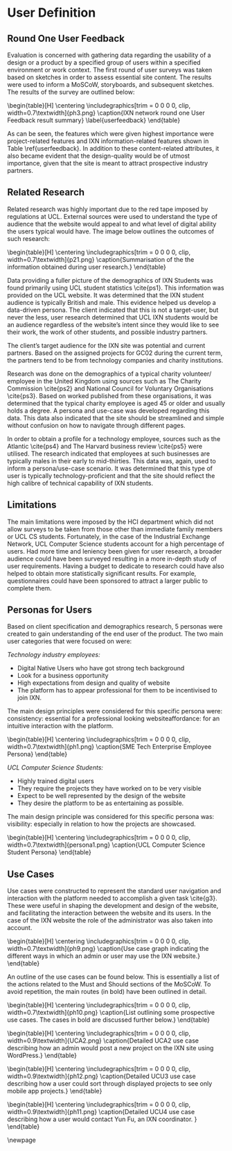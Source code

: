 # User Definition

## Round One User Feedback
Evaluation is concerned with gathering data regarding the usability of a design or a product by a specified group of users within a specified environment or work context. The first round of user surveys was taken based on sketches in order to assess essential site content. The results were used to inform a MoSCoW, storyboards, and subsequent sketches. The results of the survey are outlined below:

\begin{table}[H]
      \centering
      \includegraphics[trim = 0 0 0 0, clip, width=0.7\textwidth]{ph3.png}
      \caption{IXN network round one User Feedback result summary}
\label{userfeedback}
 \end{table}

As can be seen, the features which were given highest importance were project-related features and IXN information-related features shown in Table \ref{userfeedback}. In addition to these content-related attributes, it also became evident that the design-quality would be of utmost importance, given that the site is meant to attract prospective industry partners.

## Related Research

Related research was highly important due to the red tape imposed by regulations at UCL. External sources were used to understand the type of audience that the website would appeal to and what level of digital ability the users typical would have. The image below outlines the outcomes of such research:

\begin{table}[H]
      \centering
      \includegraphics[trim = 0 0 0 0, clip, width=0.7\textwidth]{p21.png}
      \caption{Summarisation of the the information obtained during user research.}
 \end{table}

Data providing a fuller picture of the demographics of IXN Students was found primarily using UCL student statistics \cite{ps1}. This information was provided on the UCL website. It was determined that the IXN student audience is typically British and male. This evidence helped us develop a data-driven persona. The client indicated that this is not a target-user, but never the less, user research determined that UCL IXN students would be an audience regardless of the website’s intent since they would like to see their work, the work of other students, and possible industry partners.

The client’s target audience for the IXN site was potential and current partners. Based on the assigned projects for GC02 during the current term, the partners tend to be from technology companies and charity institutions.

Research was done on the demographics of a typical charity volunteer/ employee in the United Kingdom using sources such as The Charity Commission \cite{ps2} and National Council for Voluntary Organisations \cite{ps3}. Based on worked published from these organisations, it was determined that the typical charity employee is aged 45 or older and usually holds a degree. A persona and use-case was developed regarding this data. This data also indicated that the site should be streamlined and simple without confusion on how to navigate through different pages.

In order to obtain a profile for a technology employee, sources such as the Atlantic \cite{ps4} and The Harvard business review \cite{ps5} were utilised. The research indicated that employees at such businesses are typically males in their early to mid-thirties. This data was, again, used to inform a persona/use-case scenario. It was determined that this type of user is typically technology-proficient and that the site should reflect the high calibre of technical capability of IXN students.

## Limitations

The main limitations were imposed by the HCI department which did not allow surveys to be taken from those other than immediate family members or UCL CS students. Fortunately, in the case of the Industrial Exchange Network, UCL Computer Science students account for a high percentage of users.  Had more time and leniency been given for user research, a broader audience could have been surveyed resulting in a more in-depth study of user requirements. Having a budget to dedicate to research could have also helped to obtain more statistically significant results. For example, questionnaires could have been sponsored to attract a larger public to complete them.

## Personas for Users

Based on client specification and demographics research, 5 personas were created to gain understanding of the end user of the product. The two main user categories that were focused on were: ​

*Technology industry employees:*​

- Digital Native Users who have got strong tech background​
- Look for a business opportunity​
- High expectations from design and quality of website​
- The platform has to appear professional for them to be incentivised to join IXN​.

The main design principles were considered for this specific persona were: ​
consistency: essential for a professional looking website​
affordance: for an intuitive interaction with the platform. ​

\begin{table}[H]
      \centering
      \includegraphics[trim = 0 0 0 0, clip, width=0.7\textwidth]{ph1.png}
      \caption{SME Tech Enterprise Employee Persona}
\end{table}

*UCL Computer Science Students: ​*

- Highly trained digital users​
- They require the projects they have worked on to be very visible​
- Expect to be well represented by the design of the website​
- They desire the platform to be as entertaining as possible. ​

The main design principle was considered for this specific persona was: ​
visibility: especially in relation to how the projects are showcased. ​

\begin{table}[H]
      \centering
      \includegraphics[trim = 0 0 0 0, clip, width=0.7\textwidth]{persona1.png}
      \caption{UCL Computer Science Student Persona}
\end{table}

## Use Cases

Use cases were constructed to represent the standard user navigation and interaction with the platform needed to accomplish a given task \cite{g3}. These were useful in shaping the development and design of the website, and facilitating the interaction between the website and its users. In the case of the IXN website the role of the administrator was also taken into account.

\begin{table}[H]
      \centering
      \includegraphics[trim = 0 0 0 0, clip, width=0.7\textwidth]{ph9.png}
      \caption{Use case graph indicating the different ways in which an admin or user may use the IXN website.}
\end{table}

An outline of the use cases can be found below. This is essentially a list of the actions related to the Must and Should sections of the MoSCoW.  To avoid repetition, the main routes (in bold) have been outlined in detail.

\begin{table}[H]
      \centering
      \includegraphics[trim = 0 0 0 0, clip, width=0.7\textwidth]{ph10.png}
      \caption{List outlining some prospective use cases. The cases in bold are discussed further below.}
 \end{table}

 \begin{table}[H]
      \centering
      \includegraphics[trim = 0 0 0 0, clip, width=0.9\textwidth]{UCA2.png}
      \caption{Detailed UCA2 use case describing how an admin would post a new project on the IXN site using WordPress.}
 \end{table}

\begin{table}[H]
      \centering
      \includegraphics[trim = 0 0 0 0, clip, width=0.9\textwidth]{ph12.png}
      \caption{Detailed UCU3 use case describing how a user could sort through displayed projects to see only mobile app projects.}
 \end{table}

\begin{table}[H]
      \centering
      \includegraphics[trim = 0 0 0 0, clip, width=0.9\textwidth]{ph11.png}
      \caption{Detailed UCU4 use case describing how a user would contact Yun Fu, an IXN coordinator. }
 \end{table}

\newpage